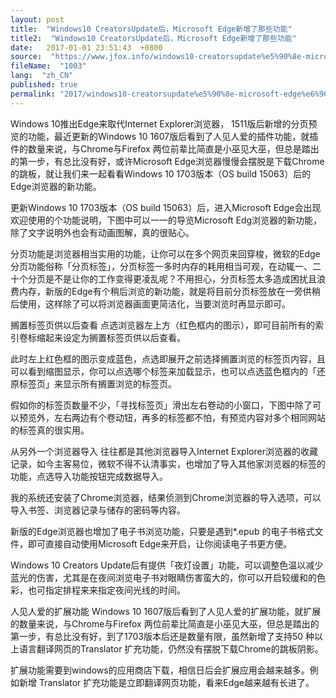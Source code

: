 ```yaml
---
layout: post
title:  "Windows10 CreatorsUpdate后，Microsoft Edge新增了那些功能"
title2:  "Windows10 CreatorsUpdate后，Microsoft Edge新增了那些功能"
date:   2017-01-01 23:51:43  +0800
source:  "https://www.jfox.info/windows10-creatorsupdate%e5%90%8e-microsoft-edge%e6%96%b0%e5%a2%9e%e4%ba%86%e9%82%a3%e4%ba%9b%e5%8a%9f%e8%83%bd.html"
fileName:  "1003"
lang:  "zh_CN"
published: true
permalink: "2017/windows10-creatorsupdate%e5%90%8e-microsoft-edge%e6%96%b0%e5%a2%9e%e4%ba%86%e9%82%a3%e4%ba%9b%e5%8a%9f%e8%83%bd.html"
---
```


Windows 10推出Edge来取代Internet Explorer浏览器， 1511版后新增的分页预览的功能，最近更新的Windows 10 1607版后看到了人见人爱的插件功能，就插件的数量来说，与Chrome与Firefox 两位前辈比简直是小巫见大巫，但总是踏出的第一步，有总比没有好，或许Microsoft Edge浏览器慢慢会摆脱是下载Chrome的跳板，就让我们来一起看看Windows 10 1703版本（OS build 15063）后的Edge浏览器的新功能。

更新Windows 10 1703版本（OS build 15063）后，进入Microsoft Edge会出现欢迎使用的个功能说明，下图中可以一一的导览Microsoft Edg浏览器的新功能，除了文字说明外也会有动画图解，真的很贴心。

分页功能是浏览器相当实用的功能，让你可以在多个网页来回穿梭，微软的Edge分页功能俗称「分页标签」，分页标签一多时内存的耗用相当可观，在动辄一、二十个分页是不是让你的工作变得更凌乱呢？不用担心，分页标签太多造成困扰且浪费内存，新版的Edge有个稍后浏览的新功能，就是将目前分页标签放在一旁供稍后使用，这样除了可以将浏览器画面更简洁化，当要浏览时再显示即可。

搁置标签页供以后查看
点选浏览器左上方（红色框内的图示），即可目前所有的索引卷标缩起来设定为搁置标签页供以后查看。

此时左上红色框的图示变成蓝色，点选即展开之前选择搁置浏览的标签页内容，且可以看到缩图显示，你可以点选哪个标签来加载显示，也可以点选蓝色框内的「还原标签页」来显示所有搁置浏览的标签页。

假如你的标签页数量不少，「寻找标签页」滑出左右卷动的小窗口，下图中除了可以预览外，左右两边有个卷动钮，再多的标签都不怕，有预览内容对多个相同网站的标签真的很实用。

从另外一个浏览器导入
往往都是其他浏览器导入Internet Explorer浏览器的收藏记录，如今主客易位，微软不得不认清事实，也增加了导入其他家浏览器的标签的功能，点选导入功能按钮完成数据导入。

我的系统还安装了Chrome浏览器，结果侦测到Chrome浏览器的导入选项，可以导入书签、浏览器记录与储存的密码等内容。

新版的Edge浏览器也增加了电子书浏览功能，只要是遇到*.epub 的电子书格式文件，即可直接自动使用Microsoft Edge来开启，让你阅读电子书更方便。

Windows 10 Creators Update后有提供「夜灯设置」功能，可以调整色温以减少蓝光的伤害，尤其是在夜间浏览电子书对眼睛伤害蛮大的，你可以开启较缓和的色彩，也可指定排程来来指定夜间光线的时间。

人见人爱的扩展功能
Windows 10 1607版后看到了人见人爱的扩展功能，就扩展的数量来说，与Chrome与Firefox 两位前辈比简直是小巫见大巫，但总是踏出的第一步，有总比没有好，到了1703版本后还是数量有限，虽然新增了支持50 种以上语言翻译网页的Translator 扩充功能，仍然没有摆脱下载Chrome的跳板阴影。

扩展功能需要到windows的应用商店下载，相信日后会扩展应用会越来越多。例如新增 Translator 扩充功能是立即翻译网页功能，看来Edge越来越有长进了。
